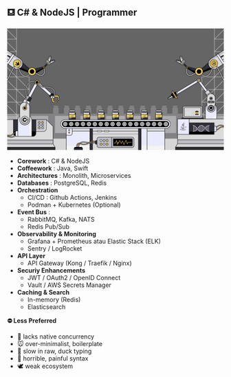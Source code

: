 ## ⛾ C# & NodeJS | Programmer

![](assets/20251022_033133_10527946_4.png)

- **Corework** : C# & NodeJS
- **Coffeework** : Java, Swift
- **Architectures** : Monolith, Microservices
- **Databases** : PostgreSQL, Redis
- **Orchestration**
  - CI/CD : Github Actions, Jenkins
  - Podman + Kubernetes (Optional)
- **Event Bus** :
  - RabbitMQ, Kafka, NATS
  - Redis Pub/Sub
- **Observability & Monitoring**
  - Grafana + Prometheus atau Elastic Stack (ELK)
  - Sentry / LogRocket
- **API Layer**
  - API Gateway (Kong / Traefik / Nginx)
- **Securiy Enhancements**
  - JWT / OAuth2 / OpenID Connect
  - Vault / AWS Secrets Manager
- **Caching & Search**
  - In-memory (Redis)
  - Elasticsearch

**⛔ Less Preferred**

- 🐘 lacks native concurrency
- 🐭 over-minimalist, boilerplate
- 🐍 slow in raw, duck typing
- 🦀 horrible, painful syntax
- 🕊️ weak ecosystem
